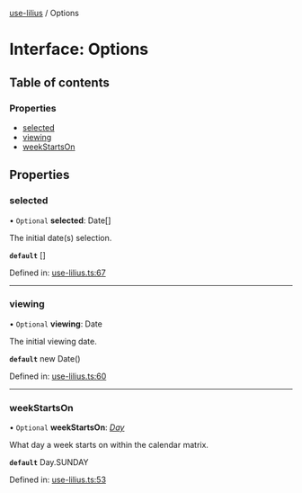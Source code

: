 [use-lilius](../README.md) / Options

# Interface: Options

## Table of contents

### Properties

- [selected](options.md#selected)
- [viewing](options.md#viewing)
- [weekStartsOn](options.md#weekstartson)

## Properties

### selected

• `Optional` **selected**: Date[]

The initial date(s) selection.

**`default`** []

Defined in: [use-lilius.ts:67](https://github.com/its-danny/use-lilius/blob/8e16338/src/use-lilius.ts#L67)

___

### viewing

• `Optional` **viewing**: Date

The initial viewing date.

**`default`** new Date()

Defined in: [use-lilius.ts:60](https://github.com/its-danny/use-lilius/blob/8e16338/src/use-lilius.ts#L60)

___

### weekStartsOn

• `Optional` **weekStartsOn**: [*Day*](../enums/day.md)

What day a week starts on within the calendar matrix.

**`default`** Day.SUNDAY

Defined in: [use-lilius.ts:53](https://github.com/its-danny/use-lilius/blob/8e16338/src/use-lilius.ts#L53)
